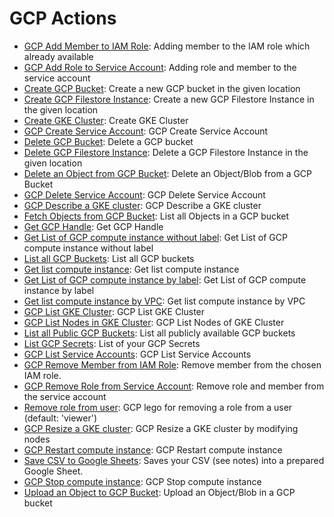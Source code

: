 
# GCP Actions
* [GCP Add Member to IAM Role](/GCP/legos/gcp_add_member_to_iam_role/README.md): Adding member to the IAM role which already available
* [GCP Add Role to Service Account](/GCP/legos/gcp_add_role_to_service_account/README.md): Adding role and member to the service account
* [Create GCP Bucket](/GCP/legos/gcp_create_bucket/README.md): Create a new GCP bucket in the given location
* [Create GCP Filestore Instance](/GCP/legos/gcp_create_filestore_instance/README.md): Create a new GCP Filestore Instance in the given location
* [Create GKE Cluster](/GCP/legos/gcp_create_gke_cluster/README.md): Create GKE Cluster
* [GCP Create Service Account](/GCP/legos/gcp_create_service_account/README.md): GCP Create Service Account
* [Delete GCP Bucket](/GCP/legos/gcp_delete_bucket/README.md): Delete a GCP bucket
* [Delete GCP Filestore Instance](/GCP/legos/gcp_delete_filestore_instance/README.md): Delete a GCP Filestore Instance in the given location
* [Delete an Object from GCP Bucket](/GCP/legos/gcp_delete_object_from_bucket/README.md): Delete an Object/Blob from a GCP Bucket
* [GCP Delete Service Account](/GCP/legos/gcp_delete_service_account/README.md): GCP Delete Service Account
* [GCP Describe a GKE cluster](/GCP/legos/gcp_describe_gke_cluster/README.md): GCP Describe a GKE cluster
* [Fetch Objects from GCP Bucket](/GCP/legos/gcp_fetch_objects_from_bucket/README.md): List all Objects in a GCP bucket
* [Get GCP Handle](/GCP/legos/gcp_get_handle/README.md): Get GCP Handle
* [Get List of GCP compute instance without label](/GCP/legos/gcp_get_instances_without_label/README.md): Get List of GCP compute instance without label
* [List all GCP Buckets](/GCP/legos/gcp_list_buckets/README.md): List all GCP buckets
* [Get list  compute instance](/GCP/legos/gcp_list_compute_instances/README.md): Get list compute instance
* [Get List of GCP compute instance by label](/GCP/legos/gcp_list_compute_instances_by_label/README.md): Get List of GCP compute instance by label
* [Get list  compute instance by VPC](/GCP/legos/gcp_list_compute_instances_by_vpc/README.md): Get list  compute instance by VPC
* [GCP List GKE Cluster](/GCP/legos/gcp_list_gke_cluster/README.md): GCP List GKE Cluster
* [GCP List Nodes in GKE Cluster](/GCP/legos/gcp_list_nodes_in_gke_cluster/README.md): GCP List Nodes of GKE Cluster
* [List all Public GCP Buckets](/GCP/legos/gcp_list_public_buckets/README.md): List all publicly available GCP buckets
* [List GCP Secrets](/GCP/legos/gcp_list_secrets/README.md): List of your GCP Secrets
* [GCP List Service Accounts](/GCP/legos/gcp_list_service_accounts/README.md): GCP List Service Accounts
* [GCP Remove Member from IAM Role](/GCP/legos/gcp_remove_member_from_iam_role/README.md): Remove member from the chosen IAM role.
* [GCP Remove Role from Service Account](/GCP/legos/gcp_remove_role_from_service_account/README.md): Remove role and member from the service account
* [Remove role from user](/GCP/legos/gcp_remove_user_role/README.md): GCP lego for removing a role from a user (default: 'viewer')
* [GCP Resize a GKE cluster](/GCP/legos/gcp_resize_gke_cluster/README.md): GCP Resize a GKE cluster by modifying nodes
* [GCP Restart compute instance](/GCP/legos/gcp_restart_compute_instances/README.md): GCP Restart compute instance
* [Save CSV to Google Sheets](/GCP/legos/gcp_save_csv_to_google_sheets_v1/README.md): Saves your CSV (see notes) into a prepared Google Sheet.
* [GCP Stop compute instance](/GCP/legos/gcp_stop_compute_instances/README.md): GCP Stop compute instance
* [Upload an Object to GCP Bucket](/GCP/legos/gcp_upload_file_to_bucket/README.md): Upload an Object/Blob in a GCP bucket
